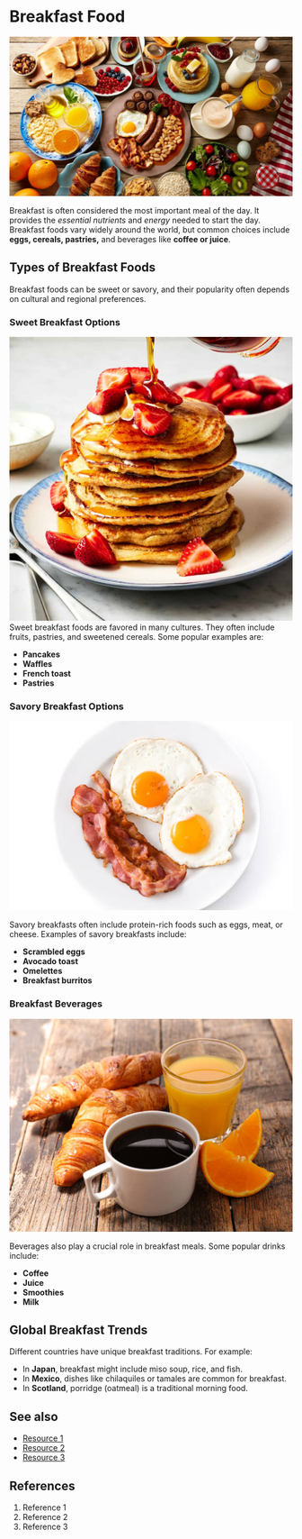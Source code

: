 # Breakfast Food
![](./images/breakfast.jpg)

Breakfast is often considered the most important meal of the day. It provides the *essential nutrients* and *energy* needed to start the day. Breakfast foods vary widely around the world, but common choices include **eggs, cereals, pastries,** and beverages like **coffee or juice**.

## Types of Breakfast Foods
Breakfast foods can be sweet or savory, and their popularity often depends on cultural and regional preferences.

### Sweet Breakfast Options
![](./images/pancakes.jpg)
Sweet breakfast foods are favored in many cultures. They often include fruits, pastries, and sweetened cereals. Some popular examples are:

- **Pancakes**
- **Waffles**
- **French toast**
- **Pastries**

### Savory Breakfast Options
![](./images/savory.jpg)

Savory breakfasts often include protein-rich foods such as eggs, meat, or cheese. Examples of savory breakfasts include:

- **Scrambled eggs**
- **Avocado toast**
- **Omelettes**
- **Breakfast burritos**

### Breakfast Beverages
![](./images/coffee.jpg)

Beverages also play a crucial role in breakfast meals. Some popular drinks include:

- **Coffee**
- **Juice**
- **Smoothies**
- **Milk**

## Global Breakfast Trends
Different countries have unique breakfast traditions. For example:

- In **Japan**, breakfast might include miso soup, rice, and fish.
- In **Mexico**, dishes like chilaquiles or tamales are common for breakfast.
- In **Scotland**, porridge (oatmeal) is a traditional morning food.

## See also
- [Resource 1](url)
- [Resource 2](url)
- [Resource 3](url)

## References
1. Reference 1
2. Reference 2
3. Reference 3
